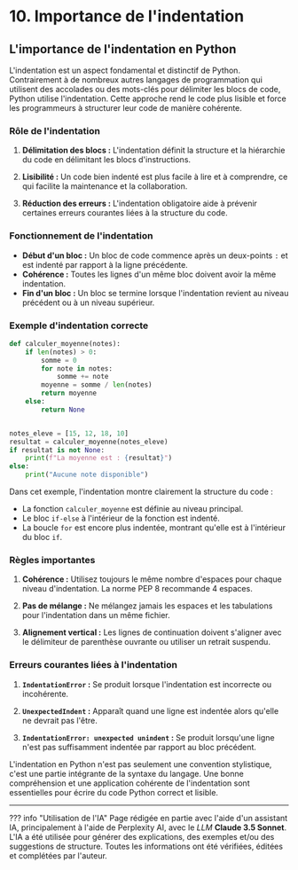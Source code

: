 # 10. Importance de l'indentation

## L'importance de l'indentation en Python

L'indentation est un aspect fondamental et distinctif de Python. Contrairement à de nombreux autres langages de
programmation qui utilisent des accolades ou des mots-clés pour délimiter les blocs de code, Python utilise
l'indentation. Cette approche rend le code plus lisible et force les programmeurs à structurer leur code de manière
cohérente.

### Rôle de l'indentation

1. **Délimitation des blocs :** L'indentation définit la structure et la hiérarchie du code en délimitant les blocs 
   d'instructions.

2. **Lisibilité :** Un code bien indenté est plus facile à lire et à comprendre, ce qui facilite la maintenance et la
   collaboration.

3. **Réduction des erreurs :** L'indentation obligatoire aide à prévenir certaines erreurs courantes liées à la
   structure du code.

### Fonctionnement de l'indentation

- **Début d'un bloc :** Un bloc de code commence après un deux-points `:` et est indenté par rapport à la ligne
  précédente.
- **Cohérence :** Toutes les lignes d'un même bloc doivent avoir la même indentation.
- **Fin d'un bloc :** Un bloc se termine lorsque l'indentation revient au niveau précédent ou à un niveau supérieur.

### Exemple d'indentation correcte

```python
def calculer_moyenne(notes):
    if len(notes) > 0:
        somme = 0
        for note in notes:
            somme += note
        moyenne = somme / len(notes)
        return moyenne
    else:
        return None


notes_eleve = [15, 12, 18, 10]
resultat = calculer_moyenne(notes_eleve)
if resultat is not None:
    print(f"La moyenne est : {resultat}")
else:
    print("Aucune note disponible")
```

Dans cet exemple, l'indentation montre clairement la structure du code :

- La fonction `calculer_moyenne` est définie au niveau principal.
- Le bloc `if-else` à l'intérieur de la fonction est indenté.
- La boucle `for` est encore plus indentée, montrant qu'elle est à l'intérieur du bloc `if`.

### Règles importantes

1. **Cohérence :** Utilisez toujours le même nombre d'espaces pour chaque niveau d'indentation. La norme PEP 8
   recommande 4 espaces.

2. **Pas de mélange :** Ne mélangez jamais les espaces et les tabulations pour l'indentation dans un même fichier.

3. **Alignement vertical :** Les lignes de continuation doivent s'aligner avec le délimiteur de parenthèse ouvrante ou
   utiliser un retrait suspendu.

### Erreurs courantes liées à l'indentation

1. **`IndentationError` :** Se produit lorsque l'indentation est incorrecte ou incohérente.

2. **`UnexpectedIndent` :** Apparaît quand une ligne est indentée alors qu'elle ne devrait pas l'être.

3. **`IndentationError: unexpected unindent` :** Se produit lorsqu'une ligne n'est pas suffisamment indentée par rapport
   au bloc précédent.

L'indentation en Python n'est pas seulement une convention stylistique, c'est une partie intégrante de la syntaxe du
langage. Une bonne compréhension et une application cohérente de l'indentation sont essentielles pour écrire du code
Python correct et lisible.



-------

??? info "Utilisation de l'IA"
      Page rédigée en partie avec l'aide d'un assistant IA, principalement à l'aide de Perplexity AI, avec le *LLM*
      **Claude 3.5 Sonnet**. L'IA a été utilisée pour générer des explications, des exemples et/ou des suggestions de
      structure. Toutes les informations ont été vérifiées, éditées et complétées par l'auteur.
      